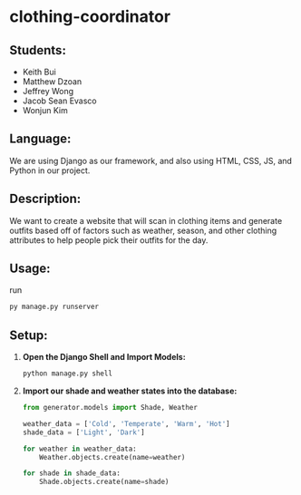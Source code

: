 # clothing-coordinator
## Students:
- Keith Bui
- Matthew Dzoan
- Jeffrey Wong
- Jacob Sean Evasco
- Wonjun Kim

## Language:
We are using Django as our framework, and also using HTML, CSS, JS, and Python in our project.

## Description:
We want to create a website that will scan in clothing items and generate outfits based off of factors such as weather, season, and other clothing attributes to help people pick their outfits for the day.

## Usage:
run
```bash
py manage.py runserver
```

## Setup:
1. **Open the Django Shell and Import Models:**
   ```sh
   python manage.py shell
   ```

2. **Import our shade and weather states into the database:**
   ```py
   from generator.models import Shade, Weather

   weather_data = ['Cold', 'Temperate', 'Warm', 'Hot']
   shade_data = ['Light', 'Dark']

   for weather in weather_data:
       Weather.objects.create(name=weather)

   for shade in shade_data:
       Shade.objects.create(name=shade)
   ```
